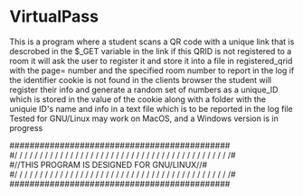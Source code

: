# VirtualPass
This is a program where a student scans a QR code with a unique link that is descrobed in the $_GET variable in the link if this 
QRID is not registered to a room it will ask the user to register it and store it into a file in registered_qrid with the page=<qrid> number and the specified room number to report in the log
if the identifier cookie is not found in the clients browser the student will register their info and generate a random set of numbers as a unique_ID which is
stored in the value of the cookie along with a folder with the uniquie ID's name and info in a text file which is to be reported in the log file
Tested for GNU/Linux may work on MacOS, and a Windows version is in progress

############################################<br>
#/ / / / / / / / / / / / / / / / / / / / / / / / / / / / / / / / / / / / / / / / / / /#<br>
#//THIS PROGRAM IS DESIGNED FOR GNU/LINUX//#<br>
#/ / / / / / / / / / / / / / / / / / / / / / / / / / / / / / / / / / / / / / / / / / /#<br>
############################################<br>
